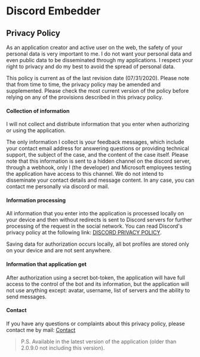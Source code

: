 # Discord Embedder
## Privacy Policy

As an application creator and active user on the web, the safety of your personal data is very important to me. I do not want your personal data and even public data to be disseminated through my applications. I respect your right to privacy and do my best to avoid the spread of personal data.

This policy is current as of the last revision date (07/31/2020). Please note that from time to time, the privacy policy may be amended and supplemented. Please check the most current version of the policy before relying on any of the provisions described in this privacy policy.

#### Collection of information
I will not collect and distribute information that you enter when authorizing or using the application.

The only information I collect is your feedback messages, which include your contact email address for answering questions or providing technical support, the subject of the case, and the content of the case itself.
Please note that this information is sent to a hidden channel on the discord server, through a webhook, only I (the developer) and Microsoft employees testing the application have access to this channel.
We do not intend to disseminate your contact details and message content.
In any case, you can contact me personally via discord or mail.

#### Information processing
All information that you enter into the application is processed locally on your device and then without redirects is sent to Discord servers for further processing of the request in the social network.
You can read Discord's privacy policy at the following link: [DISCORD PRIVACY POLICY](https://discord.com/new/privacy).

Saving data for authorization occurs locally, all bot profiles are stored only on your device and are not sent anywhere.

#### Information that application get
After authorization using a secret bot-token, the application will have full access to the control of the bot and its information, but the application will not use anything except: avatar, username, list of servers and the ability to send messages.

#### Contact
If you have any questions or complaints about this privacy policy, please contact me by mail: [Contact](mailto:lnikshev@gmail.com?subject=[Discord%20Embeder]%20Privacy%20Policy)

> P.S. Available in the latest version of the application (older than 2.0.9.0 not including this version).
